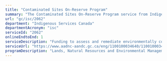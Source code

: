 ```yaml
---
title: "Contaminated Sites On-Reserve Program"
summary: "The Contaminated Sites On-Reserve Program service from Indigenous Services Canada is available end-to-end online, according to the GC Service Inventory."
url: "gc/isc/2062"
department: "Indigenous Services Canada"
departmentAcronym: "isc"
serviceId: "2062"
onlineEndtoEnd: 1
serviceDescription: "Funding to assess and remediate environmentally contaminated sites on reserve lands and other lands under its custodial responsibility."
serviceUrl: "https://www.aadnc-aandc.gc.ca/eng/1100100034640/1100100034641"
programDescription: "Lands, Natural Resources and Environmental Management"
---
```

